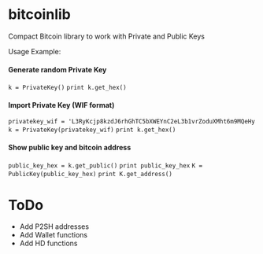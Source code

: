 # bitcoinlib
Compact Bitcoin library to work with Private and Public Keys

Usage Example:

#### Generate random Private Key
`k = PrivateKey()`
`print k.get_hex()`

#### Import Private Key (WIF format)
`privatekey_wif = 'L3RyKcjp8kzdJ6rhGhTC5bXWEYnC2eL3b1vrZoduXMht6m9MQeHy`
`k = PrivateKey(privatekey_wif)`
`print k.get_hex()`
 
#### Show public key and bitcoin address
`public_key_hex = k.get_public()`
`print public_key_hex`
`K = PublicKey(public_key_hex)`
`print K.get_address()`
 

# ToDo
 - Add P2SH addresses
 - Add Wallet functions
 - Add HD functions
 